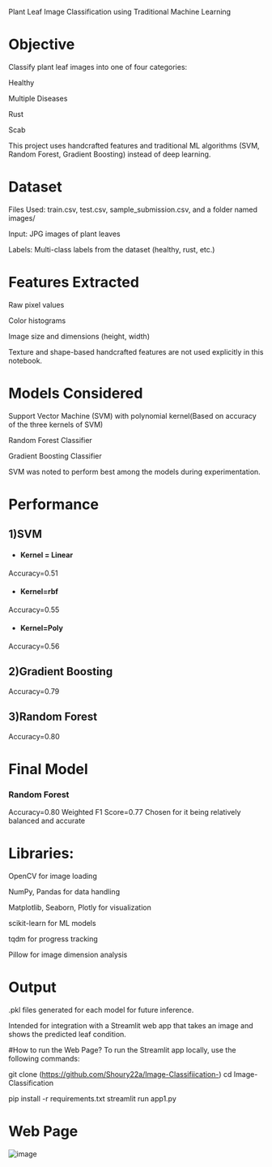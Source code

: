 Plant Leaf Image Classification using Traditional Machine Learning
# Objective
Classify plant leaf images into one of four categories:

Healthy

Multiple Diseases

Rust

Scab

This project uses handcrafted features and traditional ML algorithms (SVM, Random Forest, Gradient Boosting) instead of deep learning.

# Dataset
Files Used: train.csv, test.csv, sample_submission.csv, and a folder named images/

Input: JPG images of plant leaves

Labels: Multi-class labels from the dataset (healthy, rust, etc.)

# Features Extracted
Raw pixel values

Color histograms

Image size and dimensions (height, width)

Texture and shape-based handcrafted features are not used explicitly in this notebook.

# Models Considered 
Support Vector Machine (SVM) with polynomial kernel(Based on accuracy of  the three kernels of SVM)

Random Forest Classifier

Gradient Boosting Classifier

SVM was noted to perform best among the models during experimentation.

# Performance

## 1)SVM
- #### Kernel = Linear
Accuracy=0.51
- #### Kernel=rbf
Accuracy=0.55
- #### Kernel=Poly
Accuracy=0.56

## 2)Gradient Boosting
Accuracy=0.79

## 3)Random Forest
Accuracy=0.80


# Final Model
### Random Forest
Accuracy=0.80
Weighted F1 Score=0.77
Chosen for it being relatively balanced and accurate




# Libraries:

OpenCV for image loading

NumPy, Pandas for data handling

Matplotlib, Seaborn, Plotly for visualization

scikit-learn for ML models

tqdm for progress tracking

Pillow for image dimension analysis

# Output
.pkl files generated for each model for future inference.

Intended for integration with a Streamlit web app that takes an image and shows the predicted leaf condition.

#How to run the Web Page?
To run the Streamlit app locally, use the following commands:

git clone (https://github.com/Shoury22a/Image-Classifiication-)
cd Image-Classification

pip install -r requirements.txt
streamlit run app1.py


# Web Page

![image](https://github.com/user-attachments/assets/3578cce5-31d9-401c-8dae-a4fdbcee4afe)


